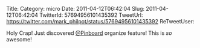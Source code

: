 Title: 
Category: micro
Date: 2011-04-12T06:42:04
Slug: 2011-04-12T06:42:04
TwitterId: 57694956101435392
TweetUrl: https://twitter.com/mark_philpot/status/57694956101435392
ReTweetUser: 

Holy Crap! Just discovered [@Pinboard](https://twitter.com/Pinboard) organize feature! This is *so* awesome!